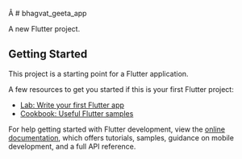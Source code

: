 Â  # bhagvat_geeta_app

A new Flutter project.

## Getting Started

This project is a starting point for a Flutter application.

A few resources to get you started if this is your first Flutter project:

- [Lab: Write your first Flutter app](https://docs.flutter.dev/get-started/codelab)
- [Cookbook: Useful Flutter samples](https://docs.flutter.dev/cookbook)

For help getting started with Flutter development, view the
[online documentation](https://docs.flutter.dev/), which offers tutorials,
samples, guidance on mobile development, and a full API reference.

<p>
<src img = "https://github.com/vkachhadiya25/bhagvat_geeta_app/assets/131163362/2aaff3fc-04f7-4b78-ab49-d61d645bd037" ,height = '400',width :'200'>
<src img = "https://github.com/vkachhadiya25/bhagvat_geeta_app/assets/131163362/8cb6c270-bd36-4ee8-978d-a98227731852" ,height = '400',width :'200' >
<src img = "https://github.com/vkachhadiya25/bhagvat_geeta_app/assets/131163362/91a010fe-d1ab-4b26-9037-c3af035c8014"  ,height = '400',width :'200'>
<src img = "https://github.com/vkachhadiya25/bhagvat_geeta_app/assets/131163362/04c1eb3d-bb48-4d22-994d-452ef8c632f4" ,height = '400',width :'200' >
<src img = "https://github.com/vkachhadiya25/bhagvat_geeta_app/assets/131163362/a2ed7de0-93e7-45cc-9084-ba373a4db9c2" ,height = '400',width :'200' >
<src img = "https://github.com/vkachhadiya25/bhagvat_geeta_app/assets/131163362/94b6aab2-cf3d-446d-92c5-c7bf56aef07b" ,height = '400',width :'200' >
<src img = "https://github.com/vkachhadiya25/bhagvat_geeta_app/assets/131163362/c77f4c21-ecc5-4a8c-9ff2-60622d5c9cdb" ,height = '400',width :'200' >
</p>
